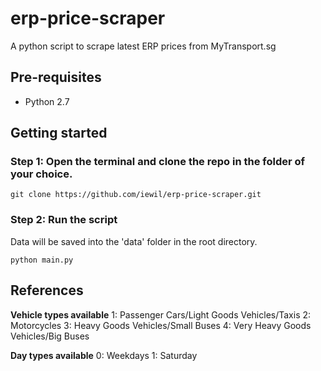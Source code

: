 # erp-price-scraper
A python script to scrape latest ERP prices from MyTransport.sg

## Pre-requisites

- Python 2.7

## Getting started

### Step 1: Open the terminal and clone the repo in the folder of your choice.

```
git clone https://github.com/iewil/erp-price-scraper.git
```

### Step 2: Run the script

Data will be saved into the 'data' folder in the root directory.
```
python main.py
```

## References

**Vehicle types available**
1: Passenger Cars/Light Goods Vehicles/Taxis
2: Motorcycles
3: Heavy Goods Vehicles/Small Buses
4: Very Heavy Goods Vehicles/Big Buses

**Day types available**
0: Weekdays
1: Saturday

